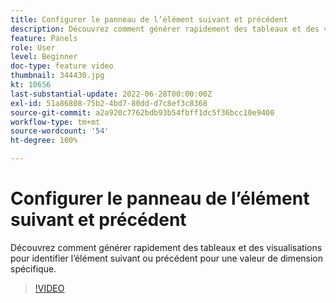 ```yaml
---
title: Configurer le panneau de l’élément suivant et précédent
description: Découvrez comment générer rapidement des tableaux et des visualisations pour identifier l’élément suivant ou précédent pour une valeur de dimension spécifique.
feature: Panels
role: User
level: Beginner
doc-type: feature video
thumbnail: 344430.jpg
kt: 10656
last-substantial-update: 2022-06-28T00:00:00Z
exl-id: 51a86808-75b2-4bd7-80dd-d7c8ef3c8368
source-git-commit: a2a920c7762bdb93b54fbff1dc5f36bcc10e9400
workflow-type: tm+mt
source-wordcount: '54'
ht-degree: 100%

---
```


# Configurer le panneau de l’élément suivant et précédent

Découvrez comment générer rapidement des tableaux et des visualisations pour identifier l’élément suivant ou précédent pour une valeur de dimension spécifique.

>[!VIDEO](https://video.tv.adobe.com/v/344430/?quality=12&learn=on)
